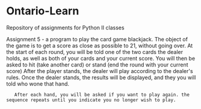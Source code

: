 # Ontario-Learn
 Repository of assignments for Python II classes

Assignment 5 - a program to play the card game blackjack.
       The object of the game is to get a score as close as possible to 21, without going over.
	   At the start of each round, you will be told one of the two cards the dealer holds, as well as both of your cards and your current score.
	   You will then be asked to hit (take another card) or stand (end the round with your current score) After the player stands, the dealer will play according to the dealer's rules.
	   Once the dealer stands, the results will be displayed, and they you will told who wone that hand.
	   
	   After each hand, you will be asked if you want to play again. the sequence repeats until you indicate you no longer wish to play.
